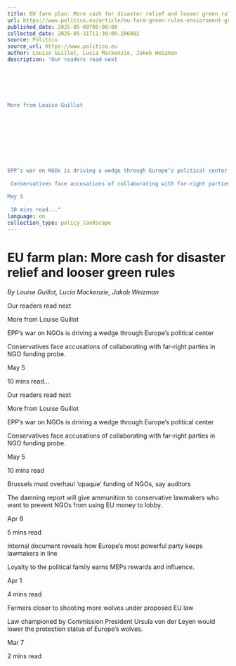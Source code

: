 ```yaml
---
title: EU farm plan: More cash for disaster relief and looser green rules
url: https://www.politico.eu/article/eu-farm-green-rules-enviornment-green-deal/?utm_source=RSS_Feed&utm_medium=RSS&utm_campaign=RSS_Syndication
published_date: 2025-05-09T00:00:00
collected_date: 2025-05-31T11:39:00.286092
source: Politico
source_url: https://www.politico.eu
author: Louise Guillot, Lucia Mackenzie, Jakob Weizman
description: "Our readers read next 
 
 
 
 
 
 
More from Louise Guillot 
 
 
 
 
 
 
 
 
 
EPP’s war on NGOs is driving a wedge through Europe’s political center 
 
 Conservatives face accusations of collaborating with far-right parties in NGO funding probe. 
 
May 5 
 
 10 mins read..."
language: en
collection_type: policy_landscape
---
```


# EU farm plan: More cash for disaster relief and looser green rules

*By Louise Guillot, Lucia Mackenzie, Jakob Weizman*

Our readers read next 
 
 
 
 
 
 
More from Louise Guillot 
 
 
 
 
 
 
 
 
 
EPP’s war on NGOs is driving a wedge through Europe’s political center 
 
 Conservatives face accusations of collaborating with far-right parties in NGO funding probe. 
 
May 5 
 
 10 mins read...

Our readers read next

More from Louise Guillot

EPP’s war on NGOs is driving a wedge through Europe’s political center 
 
 Conservatives face accusations of collaborating with far-right parties in NGO funding probe. 
 
May 5 
 
 10 mins read

Brussels must overhaul ‘opaque’ funding of NGOs, say auditors 
 
 The damning report will give ammunition to conservative lawmakers who want to prevent NGOs from using EU money to lobby. 
 
Apr 8 
 
 5 mins read

Internal document reveals how Europe’s most powerful party keeps lawmakers in line 
 
 Loyalty to the political family earns MEPs rewards and influence. 
 
Apr 1 
 
 4 mins read

Farmers closer to shooting more wolves under proposed EU law 
 
 Law championed by Commission President Ursula von der Leyen would lower the protection status of Europe’s wolves. 
 
Mar 7 
 
 2 mins read